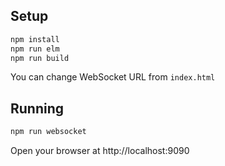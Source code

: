 
## Setup

```bash
npm install
npm run elm
npm run build
```

You can change WebSocket URL from `index.html`

## Running

```bash
npm run websocket
```

Open your browser at http://localhost:9090
